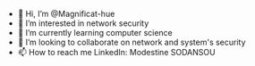 - 👋 Hi, I’m @Magnificat-hue
- 👀 I’m interested in network security
- 🌱 I’m currently learning computer science
- 💞️ I’m looking to collaborate on network and system's security
- 📫 How to reach me LinkedIn: Modestine SODANSOU

<!---
Magnificat-hue/Magnificat-hue is a ✨ special ✨ repository because its `README.md` (this file) appears on your GitHub profile.
You can click the Preview link to take a look at your changes.
--->
